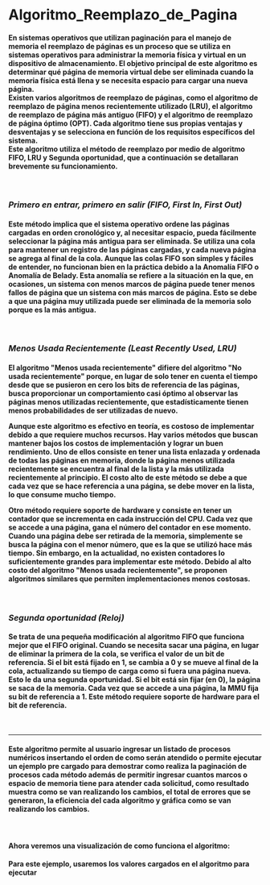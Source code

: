 # Algoritmo_Reemplazo_de_Pagina
<h4>En sistemas operativos que utilizan paginación para el manejo de memoria el reemplazo de páginas es un proceso que se utiliza en sistemas operativos para administrar la memoria física y virtual en un dispositivo de almacenamiento. El objetivo principal de este algoritmo es determinar qué página de memoria virtual debe ser eliminada cuando la memoria física está llena y se necesita espacio para cargar una nueva página.
<br>
Existen varios algoritmos de reemplazo de páginas, como el algoritmo de reemplazo de página menos recientemente utilizado (LRU), el algoritmo de reemplazo de página más antiguo (FIFO) y el algoritmo de reemplazo de página óptimo (OPT). Cada algoritmo tiene sus propias ventajas y desventajas y se selecciona en función de los requisitos específicos del sistema.
<br>
Este algoritmo utiliza el método de reemplazo por medio de algoritmo FIFO, LRU y Segunda oportunidad, que a continuación se detallaran brevemente su funcionamiento.
</h4><br>

<h3><i>Primero en entrar, primero en salir (FIFO, First In, First Out)</i></h3>
<h4>Este método implica que el sistema operativo ordene las páginas cargadas en orden cronológico y, al necesitar espacio, pueda fácilmente seleccionar la página más antigua para ser eliminada. Se utiliza una cola para mantener un registro de las páginas cargadas, y cada nueva página se agrega al final de la cola. Aunque las colas FIFO son simples y fáciles de entender, no funcionan bien en la práctica debido a la Anomalía FIFO o Anomalía de Belady. Esta anomalía se refiere a la situación en la que, en ocasiones, un sistema con menos marcos de página puede tener menos fallos de página que un sistema con más marcos de página. Esto se debe a que una página muy utilizada puede ser eliminada de la memoria solo porque es la más antigua.</h4>

<br>

<h3><i>Menos Usada Recientemente (Least Recently Used, LRU)</i></h3>
<h4>El algoritmo "Menos usada recientemente" difiere del algoritmo "No usada recientemente" porque, en lugar de solo tener en cuenta el tiempo desde que se pusieron en cero los bits de referencia de las páginas, busca proporcionar un comportamiento casi óptimo al observar las páginas menos utilizadas recientemente, que estadísticamente tienen menos probabilidades de ser utilizadas de nuevo.

Aunque este algoritmo es efectivo en teoría, es costoso de implementar debido a que requiere muchos recursos. Hay varios métodos que buscan mantener bajos los costos de implementación y lograr un buen rendimiento. Uno de ellos consiste en tener una lista enlazada y ordenada de todas las páginas en memoria, donde la página menos utilizada recientemente se encuentra al final de la lista y la más utilizada recientemente al principio. El costo alto de este método se debe a que cada vez que se hace referencia a una página, se debe mover en la lista, lo que consume mucho tiempo.

Otro método requiere soporte de hardware y consiste en tener un contador que se incrementa en cada instrucción del CPU. Cada vez que se accede a una página, gana el número del contador en ese momento. Cuando una página debe ser retirada de la memoria, simplemente se busca la página con el menor número, que es la que se utilizó hace más tiempo. Sin embargo, en la actualidad, no existen contadores lo suficientemente grandes para implementar este método. Debido al alto costo del algoritmo "Menos usada recientemente", se proponen algoritmos similares que permiten implementaciones menos costosas.</h4>

<br>

<h3><i>Segunda oportunidad (Reloj)</i></h3>
<h4>Se trata de una pequeña modificación al algoritmo FIFO que funciona mejor que el FIFO original. Cuando se necesita sacar una página, en lugar de eliminar la primera de la cola, se verifica el valor de un bit de referencia. Si el bit está fijado en 1, se cambia a 0 y se mueve al final de la cola, actualizando su tiempo de carga como si fuera una página nueva. Esto le da una segunda oportunidad. Si el bit está sin fijar (en 0), la página se saca de la memoria. Cada vez que se accede a una página, la MMU fija su bit de referencia a 1. Este método requiere soporte de hardware para el bit de referencia.</h4>

<br>

___

<h4>Este algoritmo permite al usuario ingresar un listado de procesos numéricos insertando el orden de como serán atendido o permite ejecutar un ejemplo pre cargado para demostrar como realiza la paginación de procesos cada método además de permitir ingresar cuantos marcos o espacio de memoria tiene para atender cada solicitud, como resultado muestra como se van realizando los cambios, el total de errores que se generaron, la eficiencia del cada algoritmo y gráfica como se van realizando los cambios.</h4>

<br>

<h4>Ahora veremos una visualización de como funciona el algoritmo:</h4>
<h4>Para este ejemplo, usaremos los valores cargados en el algoritmo para ejecutar</h4>